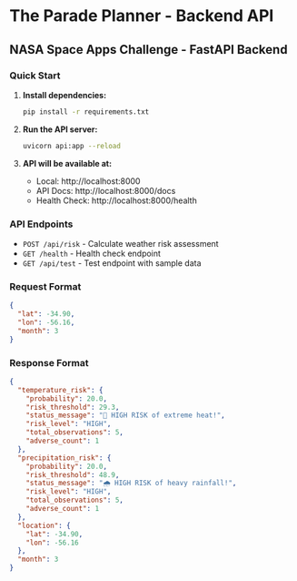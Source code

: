 # The Parade Planner - Backend API

## NASA Space Apps Challenge - FastAPI Backend

### Quick Start

1. **Install dependencies:**
   ```bash
   pip install -r requirements.txt
   ```

2. **Run the API server:**
   ```bash
   uvicorn api:app --reload
   ```

3. **API will be available at:**
   - Local: http://localhost:8000
   - API Docs: http://localhost:8000/docs
   - Health Check: http://localhost:8000/health

### API Endpoints

- `POST /api/risk` - Calculate weather risk assessment
- `GET /health` - Health check endpoint
- `GET /api/test` - Test endpoint with sample data

### Request Format

```json
{
  "lat": -34.90,
  "lon": -56.16,
  "month": 3
}
```

### Response Format

```json
{
  "temperature_risk": {
    "probability": 20.0,
    "risk_threshold": 29.3,
    "status_message": "🚨 HIGH RISK of extreme heat!",
    "risk_level": "HIGH",
    "total_observations": 5,
    "adverse_count": 1
  },
  "precipitation_risk": {
    "probability": 20.0,
    "risk_threshold": 48.9,
    "status_message": "🌧️ HIGH RISK of heavy rainfall!",
    "risk_level": "HIGH",
    "total_observations": 5,
    "adverse_count": 1
  },
  "location": {
    "lat": -34.90,
    "lon": -56.16
  },
  "month": 3
}
```
